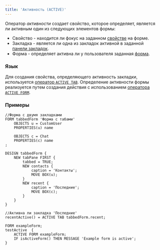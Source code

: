 ```yaml
---
title: 'Активность (ACTIVE)'
---
```


Оператор *активности* создает свойство, которое определяет, является ли активным один из следующих элементов формы:

-   Свойство - находится ли фокус на заданном [свойстве](Properties.md) на форме.
-   Закладка - является ли одна из закладок активной в заданной [панели закладок](Form_design.md#containers).
-   Форма - определяет активна ли у пользователя заданная [форма](Forms.md).

### Язык

Для создания свойства, определяющего активность закладки, используется [оператор `ACTIVE TAB`](ACTIVE_TAB_operator.md). Определение активности формы реализуется путем создания действия с использованием [оператора `ACTIVE FORM`](ACTIVE_FORM_operator.md).

### Примеры

```lsf
//Форма с двумя закладками
FORM tabbedForm 'Форма с табами'
    OBJECTS u = CustomUser
    PROPERTIES(u) name

    OBJECTS c = Chat
    PROPERTIES(c) name
;

DESIGN tabbedForm {
    NEW tabPane FIRST {
        tabbed = TRUE;
        NEW contacts {
            caption = 'Контакты';
            MOVE BOX(u);
        }
        NEW recent {
            caption = 'Последние';
            MOVE BOX(c);
        }
    }
}

//Активна ли закладка 'Последние'
recentActive() = ACTIVE TAB tabbedForm.recent;
```


```lsf
FORM exampleForm;
testActive  {
    ACTIVE FORM exampleForm;
    IF isActiveForm() THEN MESSAGE 'Example form is active';
}
```

  

